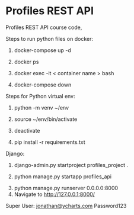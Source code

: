 # Profiles REST API

Profiles REST API course code,

Steps to run python files on docker:
<!-- Run container -->
1. docker-compose up -d
<!-- Lists all running containers so you can se the names -->
2. docker ps
<!-- same as ssh of vagrant. Ex. docker exec -it profiles-rest-api-app-1 bash -->
3. docker exec -it < container name > bash
<!-- Stop Container -->
4. docker-compose down

Steps for Python virtual env:
<!-- Create python virtual env -->
1. python -m venv ~/env
<!-- Activate virtual env. (env) prefix should appear -->
2. source ~/env/bin/activate
<!-- Deactivate virtual env -->
3. deactivate
<!-- Install venv requirements -->
4. pip install -r requirements.txt

Django:
<!-- Create project -->
1. django-admin.py startproject profiles_project .
<!-- Create app -->
2. python manage.py startapp profiles_api
<!-- 
You install apps in your django project by
adding them to the list variable in the settings.py file
INSTALLED_APPS
 -->
<!-- Start server inside (env) -->
3. python manage.py runserver 0.0.0.0:8000
4. Navigate to http://127.0.0.1:8000/

Super User:
jonathan@ycharts.com
Password123